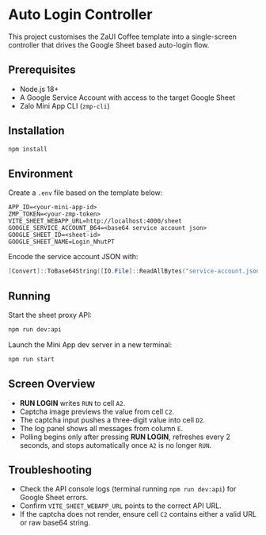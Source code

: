 
# Auto Login Controller

This project customises the ZaUI Coffee template into a single-screen controller that drives the Google Sheet based auto-login flow.

## Prerequisites

- Node.js 18+
- A Google Service Account with access to the target Google Sheet
- Zalo Mini App CLI (`zmp-cli`)

## Installation

```bash
npm install
```

## Environment

Create a `.env` file based on the template below:

```
APP_ID=<your-mini-app-id>
ZMP_TOKEN=<your-zmp-token>
VITE_SHEET_WEBAPP_URL=http://localhost:4000/sheet
GOOGLE_SERVICE_ACCOUNT_B64=<base64 service account json>
GOOGLE_SHEET_ID=<sheet-id>
GOOGLE_SHEET_NAME=Login_NhutPT
```

Encode the service account JSON with:

```powershell
[Convert]::ToBase64String([IO.File]::ReadAllBytes("service-account.json"))
```

## Running

Start the sheet proxy API:

```bash
npm run dev:api
```

Launch the Mini App dev server in a new terminal:

```bash
npm run start
```

## Screen Overview

- **RUN LOGIN** writes `RUN` to cell `A2`.
- Captcha image previews the value from cell `C2`.
- The captcha input pushes a three-digit value into cell `D2`.
- The log panel shows all messages from column `E`.
- Polling begins only after pressing **RUN LOGIN**, refreshes every 2 seconds, and stops automatically once `A2` is no longer `RUN`.

## Troubleshooting

- Check the API console logs (terminal running `npm run dev:api`) for Google Sheet errors.
- Confirm `VITE_SHEET_WEBAPP_URL` points to the correct API URL.
- If the captcha does not render, ensure cell `C2` contains either a valid URL or raw base64 string.
